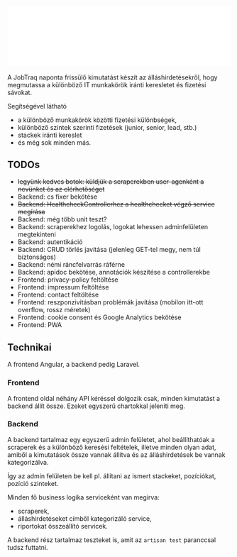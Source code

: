 ![JobTraq logo](angular-frontend/src/assets/logo_Light.svg)

A JobTraq naponta frissülő kimutatást készít az álláshirdetésekről, hogy megmutassa a különböző IT munkakörök iránti keresletet és fizetési sávokat.

Segítségével látható

- a különböző munkakörök közötti fizetési különbségek,
- különböző szintek szerinti fizetések (junior, senior, lead, stb.)
- stackek iránti kereslet
- és még sok minden más.

## TODOs

- ~~legyünk kedves botok: küldjük a scraperekben user-agenként a nevünket és az elérhetőséget~~
- Backend: cs fixer bekötése
- ~~Backend: HealthcheckControllerhez a healthchecket végző service megírása~~
- Backend: még több unit teszt?
- Backend: scraperekhez logolás, logokat lehessen adminfelületen megtekinteni
- Backend: autentikáció
- Backend: CRUD törlés javítása (jelenleg GET-tel megy, nem túl biztonságos)
- Backend: némi ráncfelvarrás ráférne
- Backend: apidoc bekötése, annotációk készítése a controllerekbe
- Frontend: privacy-policy feltöltése
- Frontend: impressum feltöltése
- Frontend: contact feltöltése
- Frontend: reszponzivitásban problémák javítása (mobilon itt-ott overflow, rossz méretek)
- Frontend: cookie consent és Google Analytics bekötése
- Frontend: PWA

## Technikai

A frontend Angular, a backend pedig Laravel.

### Frontend

A frontend oldal néhány API kéréssel dolgozik csak, minden kimutatást a backend állít össze. Ezeket egyszerű
chartokkal jeleníti meg.

### Backend

A backend tartalmaz egy egyszerű admin felületet, ahol beállíthatóak a scraperek és a különböző keresési feltételek,
illetve minden olyan adat, amiből a kimutatások össze vannak állítva és az álláshirdetések be vannak kategorizálva.

Így az admin felületen be kell pl. állítani az ismert stackeket, pozíciókat, pozíció szinteket.

Minden fő business logika serviceként van megírva:

- scraperek,
- álláshirdetéseket címből kategorizáló service,
- riportokat összeállító servicek.

A backend rész tartalmaz teszteket is, amit az `artisan test` paranccsal tudsz futtatni.
